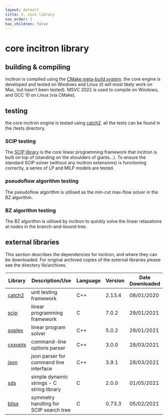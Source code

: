 ```yaml
---
layout: default
title: 3. core library
nav_order: 3
has_children: false
---
```


# core incitron library

## building & compiling

incitron is compiled using the [CMake meta-build system](https://cmake.org/).
the core engine is developed and tested on Windows and Linux (it will most likely work on Mac, but hasn't been tested).
MSVC 2022 is used to compile on Windows, and GCC 10 on Linux (via CMake).

## testing

the core incitron engine is tested using [catch2](https://github.com/catchorg/Catch2).
all the tests can be found in the /tests directory.

### SCIP testing

The [SCIP library](https://www.scipopt.org/) is the core linear programming framework that incitron is built on top of (standing on the shoulders of giants...).
To ensure the standard SCIP solver (without any incitron extensions) is functioning correctly, a series of LP and MILP models are tested.

### pseudoflow algorithm testing

The pseudoflow algorithm is utilised as the min-cut max-flow solver in the BZ algorithm.

### BZ algorithm testing

The BZ algorithm is utilised by incitron to quickly solve the linear relaxations at nodes in the branch-and-bound tree.

## external libraries

This section describes the dependencies for incitron, and where they can be downloaded. 
For original archived copies of the external libraries please see the directory lib/archives.

|    Library                                                                |                Description/Use                | Language |   Version   |   Date Downloaded  |
|---------------------------------------------------------------------------|-----------------------------------------------|----------|-------------|--------------------|
| [catch2](https://github.com/catchorg/Catch2)                              | unit testing framework                        |    C++   | 2.13.4      | 08/01/2020         |
| [scip](https://www.scipopt.org/index.php#download)                        | linear programming framework                  |    C     | 7.0.2       | 29/01/2021         |
| [soplex](https://soplex.zib.de/index.php#download)                        | linear program solver                         |    C++   | 5.0.2       | 29/01/2021         |
| [cxxopts](https://github.com/jarro2783/cxxopts)                           | command-line options parser                   |    C++   | 3.0.0       | 28/03/2021         |
| [json](https://github.com/nlohmann/json)                                  | json parser for command line interface        |    C++   | 3.9.1       | 28/03/2021         |
| [sds](https://github.com/antirez/sds)                                     | simple dynamic strings - C string library     |    C     | 2.0.0       | 01/05/2021         |
| [bliss](https://github.com/ds4dm/Bliss)                                   | symmetry handling for SCIP search tree        |    C     | 0.73.3      | 05/02/2021         |

